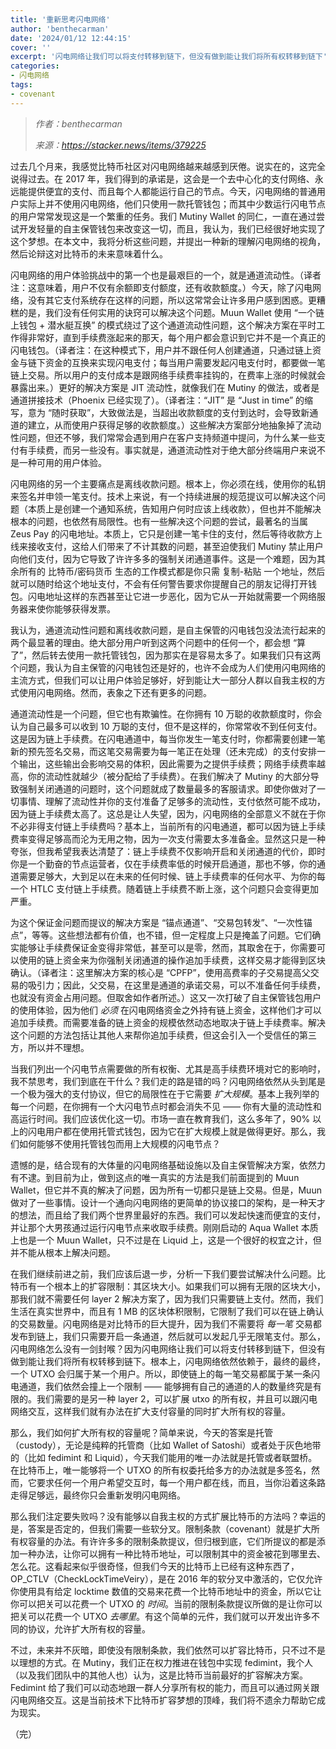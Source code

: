 ```yaml
---
title: '重新思考闪电网络'
author: 'benthecarman'
date: '2024/01/12 12:44:15'
cover: ''
excerpt: '闪电网络让我们可以将支付转移到链下，但没有做到能让我们将所有权转移到链下'
categories:
- 闪电网络
tags:
- covenant
---
```



> *作者：benthecarman*
> 
> *来源：<https://stacker.news/items/379225>*



过去几个月来，我感觉比特币社区对闪电网络越来越感到厌倦。说实在的，这完全说得过去。在 2017 年，我们得到的承诺是，这会是一个去中心化的支付网络、永远能提供便宜的支付、而且每个人都能运行自己的节点。今天，闪电网络的普通用户实际上并不使用闪电网络，他们只使用一款托管钱包；而其中少数运行闪电节点的用户常常发现这是一个繁重的任务。我们 Mutiny Wallet 的同仁，一直在通过尝试开发轻量的自主保管钱包来改变这一切，而且，我认为，我们已经很好地实现了这个梦想。在本文中，我将分析这些问题，并提出一种新的理解闪电网络的视角，然后论辩这对比特币的未来意味着什么。

闪电网络的用户体验挑战中的第一个也是最艰巨的一个，就是通道流动性。（译者注：这意味着，用户不仅有余额即支付额度，还有收款额度。）今天，除了闪电网络，没有其它支付系统存在这样的问题，所以这常常会让许多用户感到困惑。更糟糕的是，我们没有任何实用的诀窍可以解决这个问题。Muun Wallet 使用 “一个链上钱包 + 潜水艇互换” 的模式绕过了这个通道流动性问题，这个解决方案在平时工作得非常好，直到手续费涨起来的那天，每个用户都会意识到它并不是一个真正的闪电钱包。（译者注：在这种模式下，用户并不跟任何人创建通道，只通过链上资金与链下资金的互换来实现闪电支付；每当用户需要发起闪电支付时，都要做一笔链上交易。所以用户的支付成本是跟网络手续费率挂钩的，在费率上涨的时候就会暴露出来。）更好的解决方案是 JIT 流动性，就像我们在 Mutiny 的做法，或者是通道拼接技术（Phoenix 已经实现了）。（译者注：“JIT” 是 “Just in time” 的缩写，意为 “随时获取”，大致做法是，当超出收款额度的支付到达时，会导致新通道的建立，从而使用户获得足够的收款额度。）这些解决方案部分地抽象掉了流动性问题，但还不够，我们常常会遇到用户在客户支持频道中提问，为什么某一些支付有手续费，而另一些没有。事实就是，通道流动性对于绝大部分终端用户来说不是一种可用的用户体验。

闪电网络的另一个主要痛点是离线收款问题。根本上，你必须在线，使用你的私钥来签名并申领一笔支付。技术上来说，有一个持续进展的规范提议可以解决这个问题（本质上是创建一个通知系统，告知用户何时应该上线收款），但也并不能解决根本的问题，也依然有局限性。也有一些解决这个问题的尝试，最著名的当属 Zeus Pay 的闪电地址。本质上，它只是创建一笔卡住的支付，然后等待收款方上线来接收支付，这给人们带来了不计其数的问题，甚至迫使我们 Mutiny 禁止用户向他们支付，因为它导致了许许多多的强制关闭通道事件。这是一个难题，因为其余所有的 比特币/密码货币 生态的工作模式都是你只需 复制-粘贴 一个地址，然后就可以随时给这个地址支付，不会有任何警告要求你提醒自己的朋友记得打开钱包。闪电地址这样的东西甚至让它进一步恶化，因为它从一开始就需要一个网络服务器来使你能够获得发票。

我认为，通道流动性问题和离线收款问题，是自主保管的闪电钱包没法流行起来的两个最显著的理由。绝大部分用户听到这两个问题中的任何一个，都会想 “算了”，然后转去使用一款托管钱包，因为那实在是容易太多了。如果我们只有这两个问题，我认为自主保管的闪电钱包还是好的，也许不会成为人们使用闪电网络的主流方式，但我们可以让用户体验足够好，好到能让大一部分人群以自我主权的方式使用闪电网络。然而，表象之下还有更多的问题。

通道流动性是一个问题，但它也有欺骗性。在你拥有 10 万聪的收款额度时，你会认为自己最多可以收到 10 万聪的支付，但不是这样的，你常常收不到任何支付。这是因为链上手续费。在闪电通道中，每当你发生一笔支付时，你都需要创建一笔新的预先签名交易，而这笔交易需要为每一笔正在处理（还未完成）的支付安排一个输出，这些输出会影响交易的体积，因此需要为之提供手续费；网络手续费率越高，你的流动性就越少（被分配给了手续费）。在我们解决了 Mutiny 的大部分导致强制关闭通道的问题时，这个问题就成了数量最多的客服请求。即使你做对了一切事情、理解了流动性并你的支付准备了足够多的流动性，支付依然可能不成功，因为链上手续费太高了。这总是让人失望，因为，闪电网络的全部意义不就在于你不必非得支付链上手续费吗？基本上，当前所有的闪电通道，都可以因为链上手续费率变得足够高而沦为无用之物，因为一次支付需要太多准备金。显然这只是一种夸张，但我希望我表达清楚了：链上手续费不仅影响开启和关闭通道的代价，即时你是一个勤奋的节点运营者，仅在手续费率低的时候开启通道，那也不够，你的通道需要足够大，大到足以在未来的任何时候、链上手续费率的任何水平、为你的每一个 HTLC 支付链上手续费。随着链上手续费不断上涨，这个问题只会变得更加严重。

为这个保证金问题而提议的解决方案是 “锚点通道”、“交易包转发”、“一次性锚点”，等等。这些想法都有价值，也不错，但一定程度上只是掩盖了问题。它们确实能够让手续费保证金变得非常低，甚至可以是零，然而，其取舍在于，你需要可以使用的链上资金来为你强制关闭通道的操作追加手续费，这样交易才能得到区块确认。（译者注：这里解决方案的核心是 “CPFP”，使用高费率的子交易提高父交易的吸引力；因此，父交易，在这里是通道的承诺交易，可以不准备任何手续费，也就没有资金占用问题。但取舍如作者所述。）这又一次打破了自主保管钱包用户的使用体验，因为他们 *必须* 在闪电网络资金之外持有链上资金，这样他们才可以追加手续费。而需要准备的链上资金的规模依然动态地取决于链上手续费率。解决这个问题的方法包括让其他人来帮你追加手续费，但这会引入一个受信任的第三方，所以并不理想。

当我们列出一个闪电节点需要做的所有权衡、尤其是高手续费环境对它的影响时，我不禁思考，我们到底在干什么？我们走的路是错的吗？闪电网络依然从头到尾是一个极为强大的支付协议，但它的局限性在于它需要 *扩大规模*。基本上我列举的每一个问题，在你拥有一个大闪电节点时都会消失不见 —— 你有大量的流动性和高运行时间。我们应该优化这一切。市场一直在教育我们，这么多年了，90% 以上的闪电用户都在使用托管式钱包，因为它在扩大规模上就是做得更好。那么，我们如何能够不使用托管钱包而用上大规模的闪电节点？

遗憾的是，结合现有的大体量的闪电网络基础设施以及自主保管解决方案，依然力有不逮。到目前为止，做到这点的唯一真实的方法是我们前面提到的 Muun Wallet，但它并不真的解决了问题，因为所有一切都只是链上交易。但是，Muun 做对了一些事情。设计一个通向闪电网络的更简单的协议接口的架构，是一种天才的想法，而且给了我们两个世界里最好的东西。我们可以发起快速而便宜的支付，并让那个大男孩通过运行闪电节点来收取手续费。刚刚启动的 Aqua Wallet 本质上也是一个 Muun Wallet，只不过是在 Liquid 上，这是一个很好的权宜之计，但并不能从根本上解决问题。

在我们继续前进之前，我们应该后退一步，分析一下我们要尝试解决什么问题。比特币有一个根本上的扩容限制：其区块大小。如果我们可以拥有无限的区块大小，那我们就不需要任何 layer 2 解决方案了，因为我们只需要链上支付。然而，我们生活在真实世界中，而且有 1 MB 的区块体积限制，它限制了我们可以在链上确认的交易数量。闪电网络是对比特币的巨大提升，因为我们不需要将 *每一笔* 交易都发布到链上，我们只需要开启一条通道，然后就可以发起几乎无限笔支付。那么，闪电网络怎么没有一剑封喉？因为闪电网络让我们可以将支付转移到链下，但没有做到能让我们将所有权转移到链下。根本上，闪电网络依然依赖于，最终的最终，一个 UTXO 会归属于某一个用户。所以，即使链上的每一笔交易都属于某一条闪电通道，我们依然会撞上一个限制 —— 能够拥有自己的通道的人的数量终究是有限的。我们需要的是另一种 layer 2，可以扩展 utxo 的所有权，并且可以跟闪电网络交互，这样我们就有办法在扩大支付容量的同时扩大所有权的容量。

那么，我们如何扩大所有权的容量呢？简单来说，今天的答案是托管（custody），无论是纯粹的托管商（比如 Wallet of Satoshi）或者处于灰色地带的（比如 fedimint 和 Liquid），今天我们能用的唯一办法就是托管或者联盟桥。在比特币上，唯一能够将一个 UTXO 的所有权委托给多方的办法就是多签名，然而，它要求任何一个用户希望交互时，每一个用户都在线，而且，当你沿着这条路走得足够远，最终你只会重新发明闪电网络。

那么我们注定要失败吗？没有能够以自我主权的方式扩展比特币的方法吗？幸运的是，答案是否定的，但我们需要一些软分叉。限制条款（covenant）就是扩大所有权容量的办法。有许许多多的限制条款提议，但归根到底，它们所提议的都是添加一种办法，让你可以拥有一种比特币地址，可以限制其中的资金被花到哪里去、怎么花。这看起来似乎很奇怪，但我们今天的比特币上已经有这种东西了，OP_CTLV（CheckLockTimeVeiry），是在 2016 年的软分叉中激活的，它仅允许你使用具有给定 locktime 数值的交易来花费一个比特币地址中的资金，所以它让你可以把关可以花费一个 UTXO 的 *时间*。当前的限制条款提议所做的是让你可以把关可以花费一个 UTXO *去哪里*。有这个简单的元件，我们就可以开发出许多不同的协议，允许扩大所有权的容量。

不过，未来并不灰暗，即使没有限制条款，我们依然可以扩容比特币，只不过不是以理想的方式。在 Mutiny，我们正在权力推进在钱包中实现 fedimint，我个人（以及我们团队中的其他人也）认为，这是比特币当前最好的扩容解决方案。Fedimint 给了我们可以动态地跟一群人分享所有权的能力，而且可以通过网关跟闪电网络交互。这是当前技术下比特币扩容梦想的顶峰，我们将不遗余力帮助它成为现实。

（完）